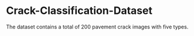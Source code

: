 # Crack-Classification-Dataset
The dataset contains a total of 200 pavement crack images with five types.
